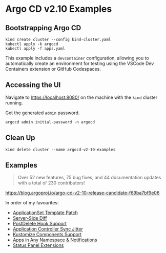 # Argo CD v2.10 Examples

## Bootstrapping Argo CD
```
kind create cluster --config kind-cluster.yaml
kubectl apply -k argocd
kubectl apply -f apps.yaml
```

This example includes a `devcontainer` configuration, allowing you to automatically create an environment for testing using the VSCode Dev Containers extension or GitHub Codespaces.

## Accessing the UI
Navigate to [https://localhost:8080/](https://localhost:8080/) on the machine with the `kind` cluster running.

Get the generated `admin` password.
```
argocd admin initial-password -n argocd
```

## Clean Up
```
kind delete cluster --name argocd-v2-10-examples
```

## Examples
> Over 52 new features, 75 bug fixes, and 44 documentation updates with a total of 230 contributors!

https://blog.argoproj.io/argo-cd-v2-10-release-candidate-f69ba7bf9e06

In order of my favourites:
- [ApplicationSet Template Patch](./examples/applicationSet-template-patch/)
- [Server-Side Diff](./examples/server-side-diff/)
- [PostDelete Hook Support](./examples/postdelete-hook/)
- [Application Controller Sync Jitter](./examples/application-controller-sync-jitter/)
- [Kustomize Components Support](./examples/application-kustomize-components/)
- [Apps in Any Namespace & Notifications](./examples/notifications-in-any-namespace/)
- [Status Panel Extensions](./examples/status-panel-extensions/)